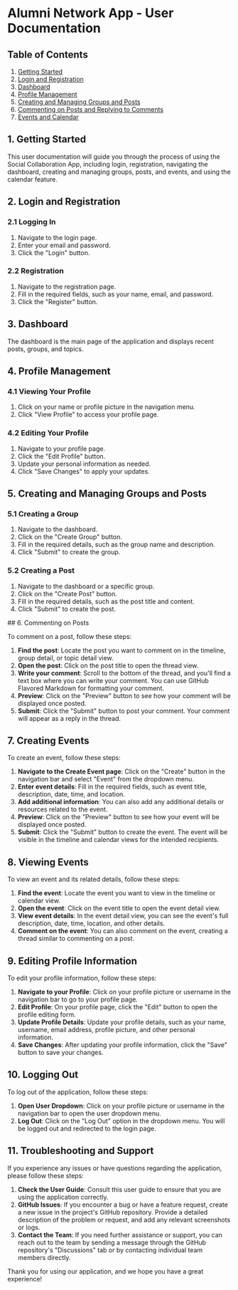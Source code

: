 # Alumni Network App - User Documentation

## Table of Contents

1. [Getting Started](#getting-started)
2. [Login and Registration](#login-and-registration)
3. [Dashboard](#dashboard)
4. [Profile Management](#profile-management)
5. [Creating and Managing Groups and Posts](#creating-and-managing-groups-and-posts)
6. [Commenting on Posts and Replying to Comments](#commenting-on-posts-and-replying-to-comments)
7. [Events and Calendar](#events-and-calendar)

<a name="getting-started"></a>
## 1. Getting Started

This user documentation will guide you through the process of using the Social Collaboration App, including login, registration, navigating the dashboard, creating and managing groups, posts, and events, and using the calendar feature.

<a name="login-and-registration"></a>
## 2. Login and Registration

### 2.1 Logging In

1. Navigate to the login page.
2. Enter your email and password.
3. Click the "Login" button.

### 2.2 Registration

1. Navigate to the registration page.
2. Fill in the required fields, such as your name, email, and password.
3. Click the "Register" button.

<a name="dashboard"></a>
## 3. Dashboard

The dashboard is the main page of the application and displays recent posts, groups, and topics.

<a name="profile-management"></a>
## 4. Profile Management

### 4.1 Viewing Your Profile

1. Click on your name or profile picture in the navigation menu.
2. Click "View Profile" to access your profile page.

### 4.2 Editing Your Profile

1. Navigate to your profile page.
2. Click the "Edit Profile" button.
3. Update your personal information as needed.
4. Click "Save Changes" to apply your updates.

<a name="creating-and-managing-groups-and-posts"></a>
## 5. Creating and Managing Groups and Posts

### 5.1 Creating a Group

1. Navigate to the dashboard.
2. Click on the "Create Group" button.
3. Fill in the required details, such as the group name and description.
4. Click "Submit" to create the group.

### 5.2 Creating a Post

1. Navigate to the dashboard or a specific group.
2. Click on the "Create Post" button.
3. Fill in the required details, such as the post title and content.
4. Click "Submit" to create the post.

<a name="commenting-on-posts-and-replying-to-comments"></a>## 6. Commenting on Posts

To comment on a post, follow these steps:

1. **Find the post**: Locate the post you want to comment on in the timeline, group detail, or topic detail view.
2. **Open the post**: Click on the post title to open the thread view.
3. **Write your comment**: Scroll to the bottom of the thread, and you'll find a text box where you can write your comment. You can use GitHub Flavored Markdown for formatting your comment.
4. **Preview**: Click on the "Preview" button to see how your comment will be displayed once posted.
5. **Submit**: Click the "Submit" button to post your comment. Your comment will appear as a reply in the thread.

## 7. Creating Events

To create an event, follow these steps:

1. **Navigate to the Create Event page**: Click on the "Create" button in the navigation bar and select "Event" from the dropdown menu.
2. **Enter event details**: Fill in the required fields, such as event title, description, date, time, and location.
3. **Add additional information**: You can also add any additional details or resources related to the event.
4. **Preview**: Click on the "Preview" button to see how your event will be displayed once posted.
5. **Submit**: Click the "Submit" button to create the event. The event will be visible in the timeline and calendar views for the intended recipients.

## 8. Viewing Events

To view an event and its related details, follow these steps:

1. **Find the event**: Locate the event you want to view in the timeline or calendar view.
2. **Open the event**: Click on the event title to open the event detail view.
3. **View event details**: In the event detail view, you can see the event's full description, date, time, location, and other details.
4. **Comment on the event**: You can also comment on the event, creating a thread similar to commenting on a post.

## 9. Editing Profile Information

To edit your profile information, follow these steps:

1. **Navigate to your Profile**: Click on your profile picture or username in the navigation bar to go to your profile page.
2. **Edit Profile**: On your profile page, click the "Edit" button to open the profile editing form.
3. **Update Profile Details**: Update your profile details, such as your name, username, email address, profile picture, and other personal information.
4. **Save Changes**: After updating your profile information, click the "Save" button to save your changes.

## 10. Logging Out

To log out of the application, follow these steps:

1. **Open User Dropdown**: Click on your profile picture or username in the navigation bar to open the user dropdown menu.
2. **Log Out**: Click on the "Log Out" option in the dropdown menu. You will be logged out and redirected to the login page.

## 11. Troubleshooting and Support

If you experience any issues or have questions regarding the application, please follow these steps:

1. **Check the User Guide**: Consult this user guide to ensure that you are using the application correctly.
2. **GitHub Issues**: If you encounter a bug or have a feature request, create a new issue in the project's GitHub repository. Provide a detailed description of the problem or request, and add any relevant screenshots or logs.
3. **Contact the Team**: If you need further assistance or support, you can reach out to the team by sending a message through the GitHub repository's "Discussions" tab or by contacting individual team members directly.

Thank you for using our application, and we hope you have a great experience!
